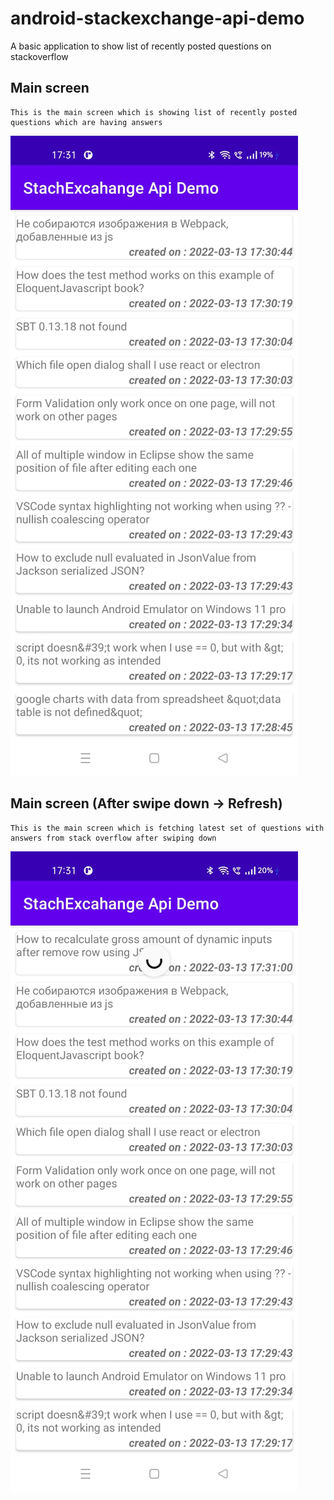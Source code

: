 # android-stackexchange-api-demo
A basic application to show list of recently posted questions on stackoverflow

## Main screen
```
This is the main screen which is showing list of recently posted questions which are having answers
```
![](screenshots/image_1.png)

## Main screen (After swipe down -> Refresh)
```
This is the main screen which is fetching latest set of questions with answers from stack overflow after swiping down
```
![](screenshots/image_2.png)
